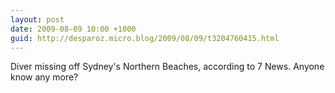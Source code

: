 ```yaml
---
layout: post
date: 2009-08-09 10:00 +1000
guid: http://desparoz.micro.blog/2009/08/09/t3204760415.html
---
```

Diver missing off Sydney's Northern Beaches, according to 7 News. Anyone know any more?
